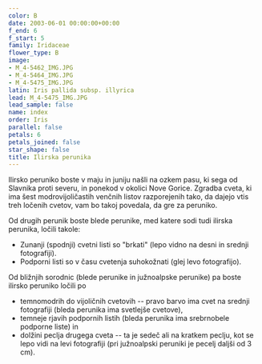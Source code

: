 ```yaml
---
color: B
date: 2003-06-01 00:00:00+00:00
f_end: 6
f_start: 5
family: Iridaceae
flower_type: B
image:
- M_4-5462_IMG.JPG
- M_4-5464_IMG.JPG
- M_4-5475_IMG.JPG
latin: Iris pallida subsp. illyrica
lead: M_4-5475_IMG.JPG
lead_sample: false
name: index
order: Iris
parallel: false
petals: 6
petals_joined: false
star_shape: false
title: Ilirska perunika
---
```

Ilirsko peruniko boste v maju in juniju našli na ozkem pasu, ki sega od Slavnika proti severu, in ponekod v okolici Nove Gorice. Zgradba cveta, ki ima šest modrovijoličastih venčnih listov razporejenih tako, da dajejo vtis treh ločenih cvetov, vam bo takoj povedala, da gre za peruniko.

Od drugih perunik boste blede perunike, med katere sodi tudi ilirska perunika, ločili takole:

-   Zunanji (spodnji) cvetni listi so \"brkati\" (lepo vidno na desni in srednji fotografiji).
-   Podporni listi so v času cvetenja suhokožnati (glej levo fotografijo).

Od bližnjih sorodnic (blede perunike in južnoalpske perunike) pa boste ilirsko peruniko ločili po

-   temnomodrih do vijoličnih cvetovih -- pravo barvo ima cvet na srednji fotografiji (bleda perunika ima svetlejše cvetove),
-   temneje rjavih podpornih listih (bleda perunika ima srebrnobele podporne liste) in
-   dolžini peclja drugega cveta -- ta je sedeč ali na kratkem peclju, kot se lepo vidi na levi fotografiji (pri južnoalpski peruniki je pecelj daljši od 3 cm).
